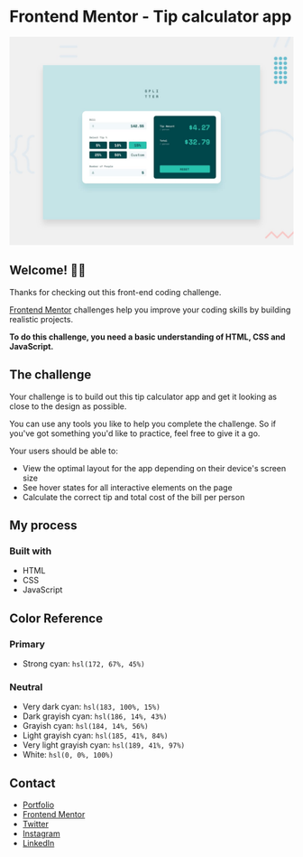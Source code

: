 # Frontend Mentor - Tip calculator app

![Design preview for the Tip calculator app coding challenge](./design/desktop-preview.jpg)

## Welcome! 👋🏻

Thanks for checking out this front-end coding challenge.

[Frontend Mentor](https://www.frontendmentor.io) challenges help you improve your coding skills by building realistic projects.

**To do this challenge, you need a basic understanding of HTML, CSS and JavaScript.**

## The challenge

Your challenge is to build out this tip calculator app and get it looking as close to the design as possible.

You can use any tools you like to help you complete the challenge. So if you've got something you'd like to practice, feel free to give it a go.

Your users should be able to:

- View the optimal layout for the app depending on their device's screen size
- See hover states for all interactive elements on the page
- Calculate the correct tip and total cost of the bill per person

## My process

### Built with

- HTML
- CSS
- JavaScript

## Color Reference

### Primary

- Strong cyan: `hsl(172, 67%, 45%)`

### Neutral

- Very dark cyan: `hsl(183, 100%, 15%)`
- Dark grayish cyan: `hsl(186, 14%, 43%)`
- Grayish cyan: `hsl(184, 14%, 56%)`
- Light grayish cyan: `hsl(185, 41%, 84%)`
- Very light grayish cyan: `hsl(189, 41%, 97%)`
- White: `hsl(0, 0%, 100%)`

## Contact

- [Portfolio](https://aimarbusta.netlify.app/)
- [Frontend Mentor](https://www.frontendmentor.io/profile/AimarBustamante)
- [Twitter](https://twitter.com/aimarBusta)
- [Instagram](https://www.instagram.com/aimarbusta.dev/)
- [LinkedIn](https://www.linkedin.com/in/aimarbustamante/)